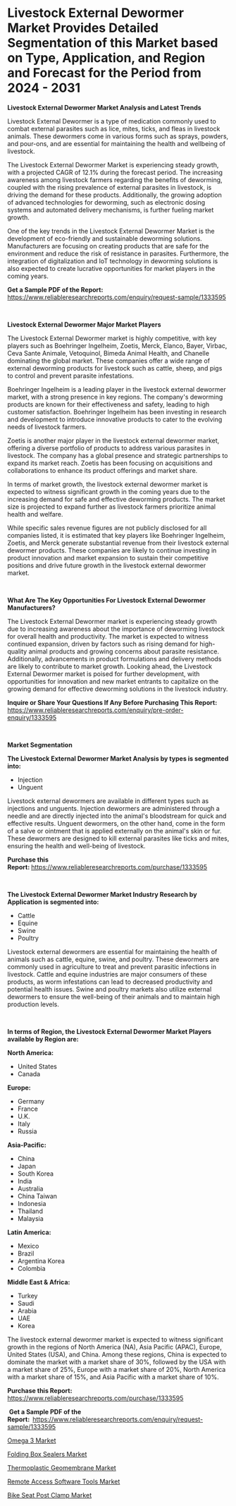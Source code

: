 <p><h1>Livestock External Dewormer Market Provides Detailed Segmentation of this Market based on Type, Application, and Region and Forecast for the Period from 2024 - 2031</h1></p><p><strong>Livestock External Dewormer Market Analysis and Latest Trends</strong></p>
<p><p>Livestock External Dewormer is a type of medication commonly used to combat external parasites such as lice, mites, ticks, and fleas in livestock animals. These dewormers come in various forms such as sprays, powders, and pour-ons, and are essential for maintaining the health and wellbeing of livestock.</p><p>The Livestock External Dewormer Market is experiencing steady growth, with a projected CAGR of 12.1% during the forecast period. The increasing awareness among livestock farmers regarding the benefits of deworming, coupled with the rising prevalence of external parasites in livestock, is driving the demand for these products. Additionally, the growing adoption of advanced technologies for deworming, such as electronic dosing systems and automated delivery mechanisms, is further fueling market growth.</p><p>One of the key trends in the Livestock External Dewormer Market is the development of eco-friendly and sustainable deworming solutions. Manufacturers are focusing on creating products that are safe for the environment and reduce the risk of resistance in parasites. Furthermore, the integration of digitalization and IoT technology in deworming solutions is also expected to create lucrative opportunities for market players in the coming years.</p></p>
<p><strong>Get a Sample PDF of the Report:&nbsp;</strong> <a href="https://www.reliableresearchreports.com/enquiry/request-sample/1333595">https://www.reliableresearchreports.com/enquiry/request-sample/1333595</a></p>
<p>&nbsp;</p>
<p><strong>Livestock External Dewormer Major Market Players</strong></p>
<p><p>The Livestock External Dewormer market is highly competitive, with key players such as Boehringer Ingelheim, Zoetis, Merck, Elanco, Bayer, Virbac, Ceva Sante Animale, Vetoquinol, Bimeda Animal Health, and Chanelle dominating the global market. These companies offer a wide range of external deworming products for livestock such as cattle, sheep, and pigs to control and prevent parasite infestations.</p><p>Boehringer Ingelheim is a leading player in the livestock external dewormer market, with a strong presence in key regions. The company's deworming products are known for their effectiveness and safety, leading to high customer satisfaction. Boehringer Ingelheim has been investing in research and development to introduce innovative products to cater to the evolving needs of livestock farmers.</p><p>Zoetis is another major player in the livestock external dewormer market, offering a diverse portfolio of products to address various parasites in livestock. The company has a global presence and strategic partnerships to expand its market reach. Zoetis has been focusing on acquisitions and collaborations to enhance its product offerings and market share.</p><p>In terms of market growth, the livestock external dewormer market is expected to witness significant growth in the coming years due to the increasing demand for safe and effective deworming products. The market size is projected to expand further as livestock farmers prioritize animal health and welfare.</p><p>While specific sales revenue figures are not publicly disclosed for all companies listed, it is estimated that key players like Boehringer Ingelheim, Zoetis, and Merck generate substantial revenue from their livestock external dewormer products. These companies are likely to continue investing in product innovation and market expansion to sustain their competitive positions and drive future growth in the livestock external dewormer market.</p></p>
<p>&nbsp;</p>
<p><strong>What Are The Key Opportunities For Livestock External Dewormer Manufacturers?</strong></p>
<p><p>The Livestock External Dewormer market is experiencing steady growth due to increasing awareness about the importance of deworming livestock for overall health and productivity. The market is expected to witness continued expansion, driven by factors such as rising demand for high-quality animal products and growing concerns about parasite resistance. Additionally, advancements in product formulations and delivery methods are likely to contribute to market growth. Looking ahead, the Livestock External Dewormer market is poised for further development, with opportunities for innovation and new market entrants to capitalize on the growing demand for effective deworming solutions in the livestock industry.</p></p>
<p><strong>Inquire or Share Your Questions If Any Before Purchasing This Report:</strong> <a href="https://www.reliableresearchreports.com/enquiry/pre-order-enquiry/1333595">https://www.reliableresearchreports.com/enquiry/pre-order-enquiry/1333595</a></p>
<p>&nbsp;</p>
<p><strong>Market Segmentation</strong></p>
<p><strong>The Livestock External Dewormer Market Analysis by types is segmented into:</strong></p>
<p><ul><li>Injection</li><li>Unguent</li></ul></p>
<p><p>Livestock external dewormers are available in different types such as injections and unguents. Injection dewormers are administered through a needle and are directly injected into the animal's bloodstream for quick and effective results. Unguent dewormers, on the other hand, come in the form of a salve or ointment that is applied externally on the animal's skin or fur. These dewormers are designed to kill external parasites like ticks and mites, ensuring the health and well-being of livestock.</p></p>
<p><strong>Purchase this Report:&nbsp;</strong><a href="https://www.reliableresearchreports.com/purchase/1333595">https://www.reliableresearchreports.com/purchase/1333595</a></p>
<p>&nbsp;</p>
<p><strong>The Livestock External Dewormer Market Industry Research by Application is segmented into:</strong></p>
<p><ul><li>Cattle</li><li>Equine</li><li>Swine</li><li>Poultry</li></ul></p>
<p><p>Livestock external dewormers are essential for maintaining the health of animals such as cattle, equine, swine, and poultry. These dewormers are commonly used in agriculture to treat and prevent parasitic infections in livestock. Cattle and equine industries are major consumers of these products, as worm infestations can lead to decreased productivity and potential health issues. Swine and poultry markets also utilize external dewormers to ensure the well-being of their animals and to maintain high production levels.</p></p>
<p>&nbsp;</p>
<p><strong>In terms of Region, the Livestock External Dewormer Market Players available by Region are:</strong></p>
<p>
    <p> <strong> North America: </strong>
        <ul>
            <li>United States</li>
            <li>Canada</li>
        </ul>
        </p> 
    <p> <strong> Europe: </strong>
        <ul>
            <li>Germany</li>
            <li>France</li>
            <li>U.K.</li>
            <li>Italy</li>
            <li>Russia</li>
        </ul>
        </p> 
    <p> <strong> Asia-Pacific: </strong>
        <ul>
            <li>China</li>
            <li>Japan</li>
            <li>South Korea</li>
            <li>India</li>
            <li>Australia</li>
            <li>China Taiwan</li>
            <li>Indonesia</li>
            <li>Thailand</li>
            <li>Malaysia</li>
        </ul>
        </p> 
    <p> <strong> Latin America: </strong>
        <ul>
            <li>Mexico</li>
            <li>Brazil</li>
            <li>Argentina Korea</li>
            <li>Colombia</li>
        </ul>
        </p> 
    <p> <strong> Middle East & Africa: </strong>
        <ul>
            <li>Turkey</li>
            <li>Saudi</li>
            <li>Arabia</li>
            <li>UAE</li>
            <li>Korea</li>
        </ul>
    </p>
    </p>
<p><p>The livestock external dewormer market is expected to witness significant growth in the regions of North America (NA), Asia Pacific (APAC), Europe, United States (USA), and China. Among these regions, China is expected to dominate the market with a market share of 30%, followed by the USA with a market share of 25%, Europe with a market share of 20%, North America with a market share of 15%, and Asia Pacific with a market share of 10%.</p></p>
<p><strong>Purchase this Report: </strong><a href="https://www.reliableresearchreports.com/purchase/1333595">https://www.reliableresearchreports.com/purchase/1333595</a></p>
<p>&nbsp;<strong>Get a Sample PDF of the Report:&nbsp;&nbsp;</strong><a href="https://www.reliableresearchreports.com/enquiry/request-sample/1333595">https://www.reliableresearchreports.com/enquiry/request-sample/1333595</a></p>
<p><strong></strong></p>
<p><p><a href="https://medium.com/p/1578e10bb91c/edit">Omega 3 Market</a></p><p><a href="https://github.com/jodemen/Market-Research-Report-List-1/blob/main/folding-box-sealers-market.md">Folding Box Sealers Market</a></p><p><a href="https://github.com/Sarissaschmalingtr6fz2739/Market-Research-Report-List-1/blob/main/thermoplastic-geomembrane-market.md">Thermoplastic Geomembrane Market</a></p><p><a href="https://medium.com/p/b8afa6d567b2/edit">Remote Access Software Tools Market</a></p><p><a href="https://medium.com/p/d6e6952a5de0/edit">Bike Seat Post Clamp Market</a></p></p>